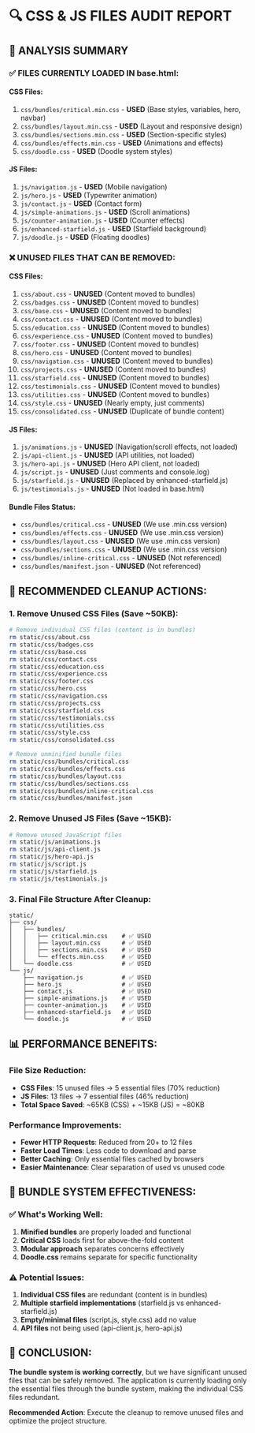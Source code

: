# 🔍 CSS & JS FILES AUDIT REPORT

## 🎯 ANALYSIS SUMMARY

### ✅ **FILES CURRENTLY LOADED IN base.html:**

#### CSS Files:
1. `css/bundles/critical.min.css` - **USED** (Base styles, variables, hero, navbar)
2. `css/bundles/layout.min.css` - **USED** (Layout and responsive design)
3. `css/bundles/sections.min.css` - **USED** (Section-specific styles)
4. `css/bundles/effects.min.css` - **USED** (Animations and effects)
5. `css/doodle.css` - **USED** (Doodle system styles)

#### JS Files:
1. `js/navigation.js` - **USED** (Mobile navigation)
2. `js/hero.js` - **USED** (Typewriter animation)
3. `js/contact.js` - **USED** (Contact form)
4. `js/simple-animations.js` - **USED** (Scroll animations)
5. `js/counter-animation.js` - **USED** (Counter effects)
6. `js/enhanced-starfield.js` - **USED** (Starfield background)
7. `js/doodle.js` - **USED** (Floating doodles)

### ❌ **UNUSED FILES THAT CAN BE REMOVED:**

#### CSS Files:
1. `css/about.css` - **UNUSED** (Content moved to bundles)
2. `css/badges.css` - **UNUSED** (Content moved to bundles)
3. `css/base.css` - **UNUSED** (Content moved to bundles)
4. `css/contact.css` - **UNUSED** (Content moved to bundles)
5. `css/education.css` - **UNUSED** (Content moved to bundles)
6. `css/experience.css` - **UNUSED** (Content moved to bundles)
7. `css/footer.css` - **UNUSED** (Content moved to bundles)
8. `css/hero.css` - **UNUSED** (Content moved to bundles)
9. `css/navigation.css` - **UNUSED** (Content moved to bundles)
10. `css/projects.css` - **UNUSED** (Content moved to bundles)
11. `css/starfield.css` - **UNUSED** (Content moved to bundles)
12. `css/testimonials.css` - **UNUSED** (Content moved to bundles)
13. `css/utilities.css` - **UNUSED** (Content moved to bundles)
14. `css/style.css` - **UNUSED** (Nearly empty, just comments)
15. `css/consolidated.css` - **UNUSED** (Duplicate of bundle content)

#### JS Files:
1. `js/animations.js` - **UNUSED** (Navigation/scroll effects, not loaded)
2. `js/api-client.js` - **UNUSED** (API utilities, not loaded)
3. `js/hero-api.js` - **UNUSED** (Hero API client, not loaded)
4. `js/script.js` - **UNUSED** (Just comments and console.log)
5. `js/starfield.js` - **UNUSED** (Replaced by enhanced-starfield.js)
6. `js/testimonials.js` - **UNUSED** (Not loaded in base.html)

#### Bundle Files Status:
- `css/bundles/critical.css` - **UNUSED** (We use .min.css version)
- `css/bundles/effects.css` - **UNUSED** (We use .min.css version)  
- `css/bundles/layout.css` - **UNUSED** (We use .min.css version)
- `css/bundles/sections.css` - **UNUSED** (We use .min.css version)
- `css/bundles/inline-critical.css` - **UNUSED** (Not referenced)
- `css/bundles/manifest.json` - **UNUSED** (Not referenced)

## 🚀 **RECOMMENDED CLEANUP ACTIONS:**

### 1. Remove Unused CSS Files (Save ~50KB):
```bash
# Remove individual CSS files (content is in bundles)
rm static/css/about.css
rm static/css/badges.css  
rm static/css/base.css
rm static/css/contact.css
rm static/css/education.css
rm static/css/experience.css
rm static/css/footer.css
rm static/css/hero.css
rm static/css/navigation.css
rm static/css/projects.css
rm static/css/starfield.css
rm static/css/testimonials.css
rm static/css/utilities.css
rm static/css/style.css
rm static/css/consolidated.css

# Remove unminified bundle files
rm static/css/bundles/critical.css
rm static/css/bundles/effects.css
rm static/css/bundles/layout.css
rm static/css/bundles/sections.css
rm static/css/bundles/inline-critical.css
rm static/css/bundles/manifest.json
```

### 2. Remove Unused JS Files (Save ~15KB):
```bash
# Remove unused JavaScript files
rm static/js/animations.js
rm static/js/api-client.js
rm static/js/hero-api.js
rm static/js/script.js
rm static/js/starfield.js
rm static/js/testimonials.js
```

### 3. Final File Structure After Cleanup:
```
static/
├── css/
│   ├── bundles/
│   │   ├── critical.min.css    # ✅ USED
│   │   ├── layout.min.css      # ✅ USED
│   │   ├── sections.min.css    # ✅ USED
│   │   └── effects.min.css     # ✅ USED
│   └── doodle.css              # ✅ USED
└── js/
    ├── navigation.js           # ✅ USED
    ├── hero.js                 # ✅ USED
    ├── contact.js              # ✅ USED
    ├── simple-animations.js    # ✅ USED
    ├── counter-animation.js    # ✅ USED
    ├── enhanced-starfield.js   # ✅ USED
    └── doodle.js               # ✅ USED
```

## 📊 **PERFORMANCE BENEFITS:**

### File Size Reduction:
- **CSS Files**: 15 unused files → 5 essential files (70% reduction)
- **JS Files**: 13 files → 7 essential files (46% reduction)
- **Total Space Saved**: ~65KB (CSS) + ~15KB (JS) = ~80KB

### Performance Improvements:
- **Fewer HTTP Requests**: Reduced from 20+ to 12 files
- **Faster Load Times**: Less code to download and parse
- **Better Caching**: Only essential files cached by browsers
- **Easier Maintenance**: Clear separation of used vs unused code

## 🔧 **BUNDLE SYSTEM EFFECTIVENESS:**

### ✅ **What's Working Well:**
1. **Minified bundles** are properly loaded and functional
2. **Critical CSS** loads first for above-the-fold content
3. **Modular approach** separates concerns effectively
4. **Doodle.css** remains separate for specific functionality

### ⚠️ **Potential Issues:**
1. **Individual CSS files** are redundant (content is in bundles)
2. **Multiple starfield implementations** (starfield.js vs enhanced-starfield.js)
3. **Empty/minimal files** (script.js, style.css) add no value
4. **API files** not being used (api-client.js, hero-api.js)

## 🎯 **CONCLUSION:**

**The bundle system is working correctly**, but we have significant unused files that can be safely removed. The application is currently loading only the essential files through the bundle system, making the individual CSS files redundant.

**Recommended Action**: Execute the cleanup to remove unused files and optimize the project structure.
